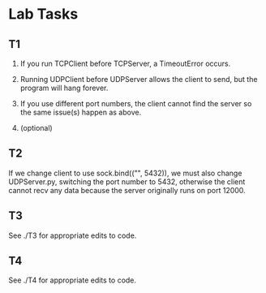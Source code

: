 # Lab Tasks

## T1

1. If you run TCPClient before TCPServer, a TimeoutError occurs.
   
2. Running UDPClient before UDPServer allows the client to send,
   but the program will hang forever.

3. If you use different port numbers, the client cannot find the
   server so the same issue(s) happen as above.

4. (optional)

## T2

If we change client to use sock.bind(("", 5432)), we must also
change UDPServer.py, switching the port number to 5432, otherwise
the client cannot recv any data because the server originally runs
on port 12000.

## T3

See ./T3 for appropriate edits to code.

## T4

See ./T4 for appropriate edits to code.